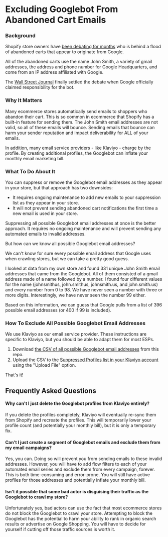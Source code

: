 # Excluding Googlebot From Abandoned Cart Emails

### Background
Shopify store owners have [been debating for months](https://community.shopify.com/c/Shopify-Discussion/John-Smith-From-Google-UTM-Google-Shopper-Creating-false/td-p/538519) who is behind a flood of abandoned carts that appear to originate from Google.

All of the abandoned carts use the name John Smith, a variety of gmail addresses, the address and phone number for Google Headquarters, and come from an IP address affiliated with Google.

The [Wall Street Journal](https://www.wsj.com/articles/who-is-the-mystery-shopper-leaving-behind-all-those-online-shopping-carts-11593617464) finally settled the debate when Google officially claimed responsibility for the bot.

### Why It Matters
Many ecommerce stores automatically send emails to shoppers who abandon their cart. This is so common in ecommerce that Shopify has a built-in feature for sending them. The John Smith email addresses are not valid, so all of these emails will bounce. Sending emails that bounce can harm your sender reputation and impact deliverability for ALL of your emails.

In addition, many email service providers - like Klaviyo - charge by the profile. By creating additional profiles, the Googlebot can inflate your monthly email marketing bill.

### What To Do About It
You can suppress or remove the Googlebot email addresses as they appear in your store, but that approach has two downsides:

- It requires ongoing maintenance to add new emails to your suppression list as they appear in your store.
- It will not prevent sending abandoned cart notifications the first time a new email is used in your store.

Suppressing all possible Googlebot email addresses at once is the better approach. It requires no ongoing maintenance and will prevent sending any automated emails to invalid addresses.

But how can we know all possible Googlebot email addresses?

We can't know for sure every possible email address that Google uses when crawling stores, but we can take a pretty good guess.

I looked at data from my own store and found 331 unique John Smith email addresses that came from the Googlebot. All of them consisted of a gmail address made of a name followed by a number. I found four different values for the name (johnsmithus, john.smithus, johnsmith.us, and john.smith.us) and every number from 0 to 98. We have never seen a number with three or more digits. Interestingly, we have never seen the number 99 either.

Based on this information, we can guess that Google pulls from a list of 396 possible email addresses (or 400 if 99 is included).

### How To Exclude All Possible Googlebot Email Addresses
We use Klaviyo as our email service provider. These instructions are specific to Klaviyo, but you should be able to adapt them for most ESPs.

1. Download [the CSV of all possible Googlebot email addresses](googlebot-email-address.csv) from this repo.
2. Upload the CSV to the [Suppressed Profiles list in your Klaviyo account](https://www.klaviyo.com/people/suppressed) using the "Upload File" option.

That's it!

## Frequently Asked Questions
#### Why can't I just delete the Googlebot profiles from Klaviyo entirely?
If you delete the profiles completely, Klaviyo will eventually re-sync them from Shopify and recreate the profiles. This will temporarily lower your profile count (and potentially your monthly bill), but it is only a temporary fix.
#### Can't I just create a segment of Googlebot emails and exclude them from my email campaigns?
Yes, you can. Doing so will prevent you from sending emails to these invalid addresses. However, you will have to add flow filters to each of your automated email series and exclude them from every campaign, forever. This is both time-consuming and error-prone. You will still have active profiles for those addresses and potentially inflate your monthly bill.
#### Isn't it possible that some bad actor is disguising their traffic as the Googlebot to crawl my store?
Unfortunately yes, bad actors can use the fact that most ecommerce stores do not block the Googlebot to crawl your store. Attempting to block the Googlebot has the potential to harm your ability to rank in organic search results or advertise on Google Shopping. You will have to decide for yourself if cutting off those traffic sources is worth it. 
